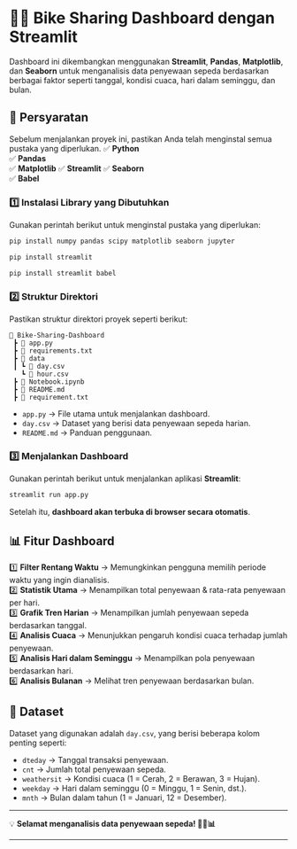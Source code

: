 # 🚴‍♂️ Bike Sharing Dashboard dengan Streamlit  

Dashboard ini dikembangkan menggunakan **Streamlit**, **Pandas**, **Matplotlib**, dan **Seaborn** untuk menganalisis data penyewaan sepeda berdasarkan berbagai faktor seperti tanggal, kondisi cuaca, hari dalam seminggu, dan bulan.  

## 📌 **Persyaratan**  
Sebelum menjalankan proyek ini, pastikan Anda telah menginstal semua pustaka yang diperlukan. 
✅ **Python**   
✅ **Pandas**  
✅ **Matplotlib** 
✅ **Streamlit** 
✅ **Seaborn**  
✅ **Babel**

### 1️⃣ **Instalasi Library yang Dibutuhkan**  
Gunakan perintah berikut untuk menginstal pustaka yang diperlukan:  
```bash
pip install numpy pandas scipy matplotlib seaborn jupyter
```
```bash
pip install streamlit
```
```bash
pip install streamlit babel
```

### 2️⃣ **Struktur Direktori**  
Pastikan struktur direktori proyek seperti berikut:  
```
📂 Bike-Sharing-Dashboard
 ┣ 📜 app.py
 ┣ 📜 requirements.txt
 ┣ 📂 data
 ┃ ┗ 📜 day.csv
   ┗ 📜 hour.csv
 ┣ 📜 Notebook.ipynb
 ┣ 📜 README.md
 ┣ 📜 requirement.txt
```
- `app.py` → File utama untuk menjalankan dashboard.  
- `day.csv` → Dataset yang berisi data penyewaan sepeda harian.  
- `README.md` → Panduan penggunaan.  

### 3️⃣ **Menjalankan Dashboard**  
Gunakan perintah berikut untuk menjalankan aplikasi **Streamlit**:  
```bash
streamlit run app.py
```
Setelah itu, **dashboard akan terbuka di browser secara otomatis**.  

## 📊 **Fitur Dashboard**  
1️⃣ **Filter Rentang Waktu** → Memungkinkan pengguna memilih periode waktu yang ingin dianalisis.  
2️⃣ **Statistik Utama** → Menampilkan total penyewaan & rata-rata penyewaan per hari.  
3️⃣ **Grafik Tren Harian** → Menampilkan jumlah penyewaan sepeda berdasarkan tanggal.  
4️⃣ **Analisis Cuaca** → Menunjukkan pengaruh kondisi cuaca terhadap jumlah penyewaan.  
5️⃣ **Analisis Hari dalam Seminggu** → Menampilkan pola penyewaan berdasarkan hari.  
6️⃣ **Analisis Bulanan** → Melihat tren penyewaan berdasarkan bulan.  

## 📁 **Dataset**  
Dataset yang digunakan adalah `day.csv`, yang berisi beberapa kolom penting seperti:  
- `dteday` → Tanggal transaksi penyewaan.  
- `cnt` → Jumlah total penyewaan sepeda.  
- `weathersit` → Kondisi cuaca (1 = Cerah, 2 = Berawan, 3 = Hujan).  
- `weekday` → Hari dalam seminggu (0 = Minggu, 1 = Senin, dst.).  
- `mnth` → Bulan dalam tahun (1 = Januari, 12 = Desember).  

---

💡 **Selamat menganalisis data penyewaan sepeda! 🚴‍♂️📊**  

---
